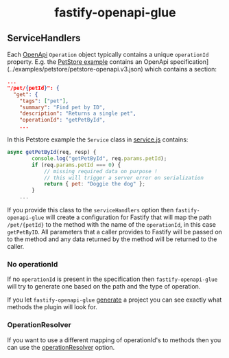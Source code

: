 <h1 align="center">fastify-openapi-glue</h1>

## ServiceHandlers
Each [OpenApi](https://www.openapis.org/) `Operation` object typically contains a unique `operationId` property. E.g. the [PetStore example](../examples/petstore) contains an OpenApi specification](../examples/petstore/petstore-openapi.v3.json) which contains a section:
```json
...
"/pet/{petId}": {
  "get": {
    "tags": ["pet"],
    "summary": "Find pet by ID",
    "description": "Returns a single pet",
    "operationId": "getPetById",
    ...
```

In this Petstore example the `Service` class in [service.js](../examples/petstore/service.js) contains:
```javascript
async getPetById(req, resp) {
		console.log("getPetById", req.params.petId);
		if (req.params.petId === 0) {
			// missing required data on purpose !
			// this will trigger a server error on serialization
			return { pet: "Doggie the dog" };
		}
    ...
```

If you provide this class to the `serviceHandlers` option then `fastify-openapi-glue` will create a configuration for Fastify that will map the path `/pet/{petId}` to the method with the name of the `operationId`, in this case `getPetByID`. All parameters that a caller provides to Fastify will be passed on to the method and any data returned by the method will be returned to the caller. 

### No operationId
If no `operationId` is present in the specification then `fastify-openapi-glue` will try to generate one based on the path and the type of operation.

If you let `fastify-openapi-glue` [generate](../README.md#generator) a project you can see exactly what methods the plugin will look for.

### OperationResolver
If you want to use a different mapping of operationId's to methods then you can use the [operationResolver](operationResolver.md) option.